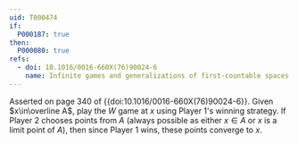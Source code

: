 ```yaml
---
uid: T000474
if:
  P000187: true  
then:
  P000080: true 
refs:
  - doi: 10.1016/0016-660X(76)90024-6
    name: Infinite games and generalizations of first-countable spaces (Gruenhage)
---
```


Asserted on page 340 of {{doi:10.1016/0016-660X(76)90024-6}}.
Given $x\in\overline A$, play the $W$ game at $x$ using Player 1's winning strategy.
If Player 2 chooses points from $A$ (always possible as either $x\in A$ or $x$ is a
limit point of $A$), then since Player 1 wins, these points converge to $x$.
